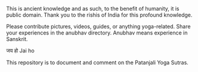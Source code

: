 This is ancient knowledge and as such, to the benefit of humanity, it is public domain.
Thank you to the rishis of India for this profound knowledge.

Please contribute pictures, videos, guides, or anything yoga-related. Share your experiences in the anubhav directory.
Anubhav means experience in Sanskrit.

जय हो 
Jai ho

This repository is to document and comment on the Patanjali Yoga Sutras.
